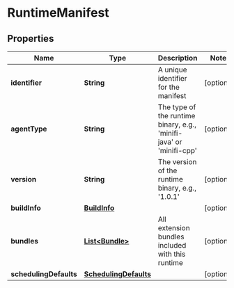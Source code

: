 # RuntimeManifest

## Properties
Name | Type | Description | Notes
------------ | ------------- | ------------- | -------------
**identifier** | **String** | A unique identifier for the manifest |  [optional]
**agentType** | **String** | The type of the runtime binary, e.g., &#x27;minifi-java&#x27; or &#x27;minifi-cpp&#x27; |  [optional]
**version** | **String** | The version of the runtime binary, e.g., &#x27;1.0.1&#x27; |  [optional]
**buildInfo** | [**BuildInfo**](BuildInfo.md) |  |  [optional]
**bundles** | [**List&lt;Bundle&gt;**](Bundle.md) | All extension bundles included with this runtime |  [optional]
**schedulingDefaults** | [**SchedulingDefaults**](SchedulingDefaults.md) |  |  [optional]
